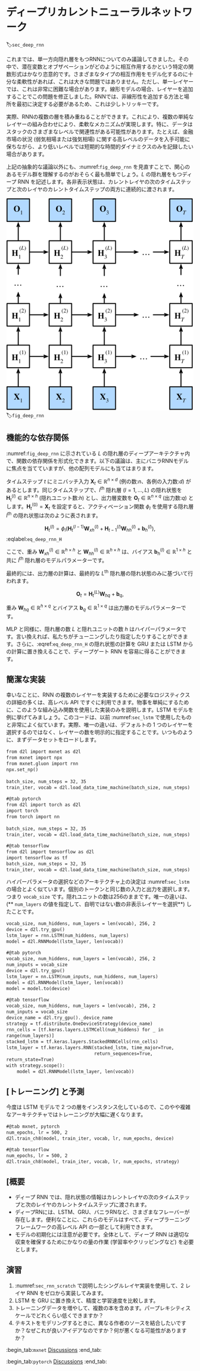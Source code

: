 # ディープリカレントニューラルネットワーク

:label:`sec_deep_rnn` 

これまでは、単一方向隠れ層をもつRNNについてのみ議論してきました。その中で、潜在変数とオブザベーションがどのように相互作用するかという特定の関数形式はかなり恣意的です。さまざまなタイプの相互作用をモデル化するのに十分な柔軟性があれば、これは大きな問題ではありません。ただし、単一レイヤーでは、これは非常に困難な場合があります。線形モデルの場合、レイヤーを追加することでこの問題を修正しました。RNNでは、非線形性を追加する方法と場所を最初に決定する必要があるため、これは少しトリッキーです。 

実際、RNNの複数の層を積み重ねることができます。これにより、複数の単純なレイヤーの組み合わせにより、柔軟なメカニズムが実現します。特に、データはスタックのさまざまなレベルで関連性がある可能性があります。たとえば、金融市場の状況 (弱気相場または強気相場) に関する高レベルのデータを入手可能に保ちながら、より低いレベルでは短期的な時間的ダイナミクスのみを記録したい場合があります。 

上記の抽象的な議論以外にも、:numref:`fig_deep_rnn` を見直すことで、関心のあるモデル群を理解するのがおそらく最も簡単でしょう。$L$ の隠れ層をもつディープ RNN を記述します。各非表示状態は、カレントレイヤの次のタイムステップと次のレイヤのカレントタイムステップの両方に連続的に渡されます。 

![Architecture of a deep RNN.](../img/deep-rnn.svg)
:label:`fig_deep_rnn`

## 機能的な依存関係

:numref:`fig_deep_rnn` に示されている $L$ の隠れ層のディープアーキテクチャ内で、関数の依存関係を形式化できます。以下の議論は、主にバニラRNNモデルに焦点を当てていますが、他の配列モデルにも当てはまります。 

タイムステップ $t$ にミニバッチ入力 $\mathbf{X}_t \in \mathbb{R}^{n \times d}$ (例の数:$n$、各例の入力数:$d$) があるとします。同じタイムステップで、$l^\mathrm{th}$ 隠れ層 ($l=1,\ldots,L$) の隠れ状態を $\mathbf{H}_t^{(l)}  \in \mathbb{R}^{n \times h}$ (隠れユニット数:$h$) とし、出力層変数を $\mathbf{O}_t \in \mathbb{R}^{n \times q}$ (出力数:$q$) とします。$\mathbf{H}_t^{(0)} = \mathbf{X}_t$ を設定すると、アクティベーション関数 $\phi_l$ を使用する隠れ層 $l^\mathrm{th}$ の隠れ状態は次のように表されます。 

$$\mathbf{H}_t^{(l)} = \phi_l(\mathbf{H}_t^{(l-1)} \mathbf{W}_{xh}^{(l)} + \mathbf{H}_{t-1}^{(l)} \mathbf{W}_{hh}^{(l)}  + \mathbf{b}_h^{(l)}),$$
:eqlabel:`eq_deep_rnn_H`

ここで、重み $\mathbf{W}_{xh}^{(l)} \in \mathbb{R}^{h \times h}$ と $\mathbf{W}_{hh}^{(l)} \in \mathbb{R}^{h \times h}$ は、バイアス $\mathbf{b}_h^{(l)} \in \mathbb{R}^{1 \times h}$ と共に $l^\mathrm{th}$ 隠れ層のモデルパラメーターです。 

最終的には、出力層の計算は、最終的な $L^\mathrm{th}$ 隠れ層の隠れ状態のみに基づいて行われます。 

$$\mathbf{O}_t = \mathbf{H}_t^{(L)} \mathbf{W}_{hq} + \mathbf{b}_q,$$

重み $\mathbf{W}_{hq} \in \mathbb{R}^{h \times q}$ とバイアス $\mathbf{b}_q \in \mathbb{R}^{1 \times q}$ は出力層のモデルパラメーターです。 

MLP と同様に、隠れ層の数 $L$ と隠れユニットの数 $h$ はハイパーパラメータです。言い換えれば、私たちがチューニングしたり指定したりすることができます。さらに、:eqref:`eq_deep_rnn_H` の隠れ状態の計算を GRU または LSTM からの計算に置き換えることで、ディープゲート RNN を容易に得ることができます。 

## 簡潔な実装

幸いなことに、RNN の複数のレイヤーを実装するために必要なロジスティクスの詳細の多くは、高レベル API ですぐに利用できます。物事を単純にするために、このような組み込み関数を使用した実装のみを説明します。LSTM モデルを例に挙げてみましょう。このコードは、以前 :numref:`sec_lstm` で使用したものと非常によく似ています。実際、唯一の違いは、デフォルトの 1 つのレイヤーを選択するのではなく、レイヤーの数を明示的に指定することです。いつものように、まずデータセットをロードします。

```{.python .input}
from d2l import mxnet as d2l
from mxnet import npx
from mxnet.gluon import rnn
npx.set_np()

batch_size, num_steps = 32, 35
train_iter, vocab = d2l.load_data_time_machine(batch_size, num_steps)
```

```{.python .input}
#@tab pytorch
from d2l import torch as d2l
import torch
from torch import nn

batch_size, num_steps = 32, 35
train_iter, vocab = d2l.load_data_time_machine(batch_size, num_steps)
```

```{.python .input}
#@tab tensorflow
from d2l import tensorflow as d2l
import tensorflow as tf
batch_size, num_steps = 32, 35
train_iter, vocab = d2l.load_data_time_machine(batch_size, num_steps)
```

ハイパーパラメータの選択などのアーキテクチャ上の決定は :numref:`sec_lstm` の場合とよく似ています。個別のトークンと同じ数の入力と出力を選択します。つまり `vocab_size` です。隠れユニットの数は256のままです。唯一の違いは、(** `num_layers` の値を指定して、自明ではない数の非表示レイヤーを選択**) したことです。

```{.python .input}
vocab_size, num_hiddens, num_layers = len(vocab), 256, 2
device = d2l.try_gpu()
lstm_layer = rnn.LSTM(num_hiddens, num_layers)
model = d2l.RNNModel(lstm_layer, len(vocab))
```

```{.python .input}
#@tab pytorch
vocab_size, num_hiddens, num_layers = len(vocab), 256, 2
num_inputs = vocab_size
device = d2l.try_gpu()
lstm_layer = nn.LSTM(num_inputs, num_hiddens, num_layers)
model = d2l.RNNModel(lstm_layer, len(vocab))
model = model.to(device)
```

```{.python .input}
#@tab tensorflow
vocab_size, num_hiddens, num_layers = len(vocab), 256, 2
num_inputs = vocab_size
device_name = d2l.try_gpu()._device_name
strategy = tf.distribute.OneDeviceStrategy(device_name)
rnn_cells = [tf.keras.layers.LSTMCell(num_hiddens) for _ in range(num_layers)]
stacked_lstm = tf.keras.layers.StackedRNNCells(rnn_cells)
lstm_layer = tf.keras.layers.RNN(stacked_lstm, time_major=True,
                                 return_sequences=True, return_state=True)
with strategy.scope():
    model = d2l.RNNModel(lstm_layer, len(vocab))
```

## [**トレーニング**] と予測

今度は LSTM モデルで 2 つの層をインスタンス化しているので、このやや複雑なアーキテクチャではトレーニングが大幅に遅くなります。

```{.python .input}
#@tab mxnet, pytorch
num_epochs, lr = 500, 2
d2l.train_ch8(model, train_iter, vocab, lr, num_epochs, device)
```

```{.python .input}
#@tab tensorflow
num_epochs, lr = 500, 2
d2l.train_ch8(model, train_iter, vocab, lr, num_epochs, strategy)
```

## [概要

* ディープ RNN では、隠れ状態の情報はカレントレイヤの次のタイムステップと次のレイヤのカレントタイムステップに渡されます。
* ディープRNには、LSTM、GRU、バニラRNなど、さまざまなフレーバーが存在します。便利なことに、これらのモデルはすべて、ディープラーニングフレームワークの高レベル API の一部として利用できます。
* モデルの初期化には注意が必要です。全体として、ディープ RNN は適切な収束を確保するためにかなりの量の作業 (学習率やクリッピングなど) を必要とします。

## 演習

1. :numref:`sec_rnn_scratch` で説明したシングルレイヤ実装を使用して、2 レイヤ RNN をゼロから実装してみます。
2. LSTM を GRU に置き換えて、精度と学習速度を比較します。
3. トレーニングデータを増やして、複数の本を含めます。パープレキシティスケールでどれくらい低くできますか？
4. テキストをモデリングするときに、異なる作者のソースを結合したいですか？なぜこれが良いアイデアなのですか？何が悪くなる可能性がありますか？

:begin_tab:`mxnet`
[Discussions](https://discuss.d2l.ai/t/340)
:end_tab:

:begin_tab:`pytorch`
[Discussions](https://discuss.d2l.ai/t/1058)
:end_tab:
